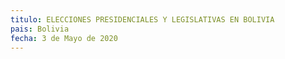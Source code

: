 ```yaml
---
titulo: ELECCIONES PRESIDENCIALES Y LEGISLATIVAS EN BOLIVIA
pais: Bolivia
fecha: 3 de Mayo de 2020
---
```



